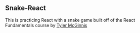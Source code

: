 ## Snake-React
This is practicing React with a snake game built off of the React Fundamentals course by [Tyler McGinnis](https://twitter.com/tylermcginnis)
